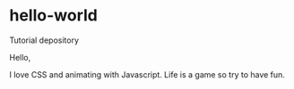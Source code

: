# hello-world
Tutorial depository

Hello,

I love CSS and animating with Javascript.
Life is a game so try to have fun.
